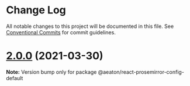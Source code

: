 # Change Log

All notable changes to this project will be documented in this file.
See [Conventional Commits](https://conventionalcommits.org) for commit guidelines.

# [2.0.0](https://github.com/hubgit/react-prosemirror/compare/@aeaton/react-prosemirror-config-default@0.12.0...@aeaton/react-prosemirror-config-default@2.0.0) (2021-03-30)

**Note:** Version bump only for package @aeaton/react-prosemirror-config-default

